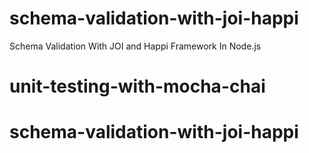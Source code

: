 # schema-validation-with-joi-happi
Schema Validation With JOI and Happi Framework In Node.js
# unit-testing-with-mocha-chai
# schema-validation-with-joi-happi
